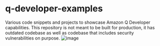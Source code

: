 # q-developer-examples
Various code snippets and projects to showcase Amazon Q Developer capabilities. This repository is not meant to be built for production, it has outdated codebase as well as codebase that includes security vulnerabilities on purpose. ![image](https://github.com/user-attachments/assets/fa799dad-bf8d-4058-a5cd-b7b18e791326)
